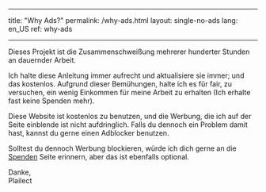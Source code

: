 * * *

title: "Why Ads?" permalink: /why-ads.html layout: single-no-ads lang: en_US ref: why-ads

* * *

Dieses Projekt ist die Zusammenschweißung mehrerer hunderter Stunden an dauernder Arbeit.

Ich halte diese Anleitung immer aufrecht und aktualisiere sie immer; und das kostenlos. Aufgrund dieser Bemühungen, halte ich es für fair, zu versuchen, ein wenig Einkommen für meine Arbeit zu erhalten (Ich erhalte fast keine Spenden mehr).

Diese Website ist kostenlos zu benutzen, und die Werbung, die ich auf der Seite einblende ist nicht aufdringlich. Falls du dennoch ein Problem damit hast, kannst du gerne einen Adblocker benutzen.

Solltest du dennoch Werbung blockieren, würde ich dich gerne an die [Spenden](donations) Seite erinnern, aber das ist ebenfalls optional.

Danke,  
Plailect